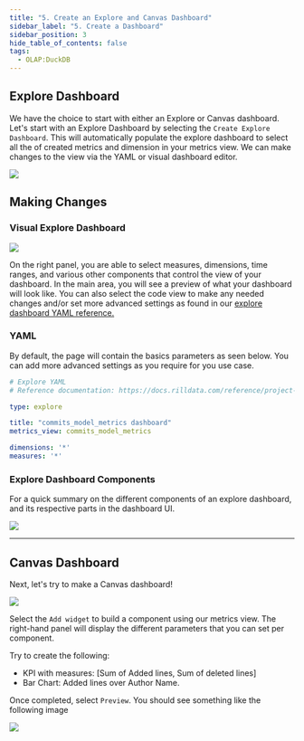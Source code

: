 ```yaml
---
title: "5. Create an Explore and Canvas Dashboard"
sidebar_label: "5. Create a Dashboard"
sidebar_position: 3
hide_table_of_contents: false
tags:
  - OLAP:DuckDB
---
```


## Explore Dashboard
We have the choice to start with either an Explore or Canvas dashboard. Let's start with an Explore Dashboard by selecting the `Create Explore Dashboard`. This will automatically populate the explore dashboard to select all the of created metrics and dimension in your metrics view. We can make changes to the view via the YAML or visual dashboard editor.

<img src = '/img/tutorials/rill_basics/Completed-100-dashboard.png' class='rounded-gif' />
<br />

## Making Changes
### Visual Explore Dashboard

<img src = '/img/tutorials/rill_basics/visual-dashboard-tutorial.png' class='rounded-gif' />
<br />

On the right panel, you are able to select measures, dimensions, time ranges, and various other components that control the view of your dashboard. In the main area, you will see a preview of what your dashboard will look like. You can also select the code view to make any needed changes and/or set more advanced settings as found in our [explore dashboard YAML reference.](https://docs.rilldata.com/reference/project-files/explore-dashboards)

### YAML
By default, the page will contain the basics parameters as seen below. You can add more advanced settings as you require for you use case.
```YAML
# Explore YAML
# Reference documentation: https://docs.rilldata.com/reference/project-files/explore-dashboards

type: explore

title: "commits_model_metrics dashboard"
metrics_view: commits_model_metrics

dimensions: '*'
measures: '*'
```



### Explore Dashboard Components

For a quick summary on the different components of an explore dashboard, and its respective parts in the dashboard UI.

<img src = '/img/tutorials/rill_basics/simple-dashboard.gif' class='rounded-gif' />
<br />

--- 

## Canvas Dashboard
Next, let's try to make a Canvas dashboard!

<img src = '/img/tutorials/rill_basics/canvas-dashboard.png' class='rounded-gif' />
<br />

Select the `Add widget` to build a component using our metrics view. The right-hand panel will display the different parameters that you can set per component. 

Try to create the following:
- KPI with measures: [Sum of Added lines, Sum of deleted lines]
- Bar Chart: Added lines over Author Name. 

Once completed, select `Preview`. You should see something like the following image

<img src = '/img/tutorials/rill_basics/complete-canvas-dashboard.png' class='rounded-gif' />
<br />


